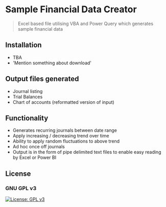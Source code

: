 # Sample Financial Data Creator

> Excel based file utilising VBA and Power Query which generates sample financial data


## Installation

- TBA
 - 'Mention something about download'


## Output files generated

- Journal listing
- Trial Balances
- Chart of accounts (reformatted version of input)


## Functionality

 - Generates recurring journals between date range
 - Apply increasing / decreasing trend over time
 - Ability to apply random fluctuations to above trend
 - Ad hoc once off journals
 - Output is in the form of pipe delimited text files to enable easy reading by Excel or Power BI

 ## License

 ### GNU GPL v3
[![License: GPL v3](https://img.shields.io/badge/License-GPLv3-blue.svg)](https://www.gnu.org/licenses/gpl-3.0)    

